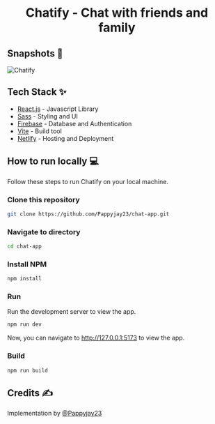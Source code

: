<div align="center">
	<h1> Chatify - Chat with friends and family</h1>
</div>

## Snapshots 📸

![Chatify](https://user-images.githubusercontent.com/60526129/223150990-2eaf7800-9f54-4352-92fd-0976d7e31aa9.png)


## Tech Stack ✨

- [React.js](https://reactjs.org/) - Javascript Library
- [Sass](https://sass-lang.com/) - Styling and UI
- [Firebase](https://firebase.google.com/) - Database and Authentication
- [Vite](https://vitejs.dev/) - Build tool
- [Netlify](https://www.netlify.com/) - Hosting and Deployment

## How to run locally 💻

Follow these steps to run Chatify on your local machine.

### Clone this repository

```bash
git clone https://github.com/Pappyjay23/chat-app.git
```

### Navigate to directory

```bash
cd chat-app
```

### Install NPM

```bash
npm install
```

### Run

Run the development server to view the app.

```bash
npm run dev
```

Now, you can navigate to http://127.0.0.1:5173 to view the app.

### Build

```bash
npm run build
```

## Credits ✍

Implementation by [@Pappyjay23](https://github.com/Pappyjay23)
